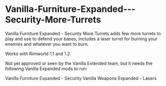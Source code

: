 # Vanilla-Furniture-Expanded---Security-More-Turrets
 Vanilla Furniture Expanded - Security More Turrets adds few more turrets to play and use to defend your bases, includes a laser turret for burning your enemies and whatever you want to burn.
 
Works with Rimworld 1.1 and 1.2

Not yet approved or seen by the Vanilla Extended team, but it needs the following Vanilla Expanded mods to run:

Vanilla Furniture Expanded - Security
Vanilla Weapons Expanded - Lasers
